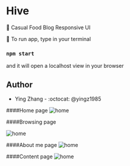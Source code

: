 # Hive 
:leaves: Casual Food Blog Responsive UI

:leaves: To run app, type in your terminal
### `npm start`
and it will open a localhost view in your browser


## Author
* Ying Zhang - :octocat: @yingz1985

####Home page
![home](https://user-images.githubusercontent.com/33076202/69475757-03a00000-0d9f-11ea-8c2f-80858e64ec89.png)

####Browsing page

![home](https://user-images.githubusercontent.com/33076202/69475775-5a0d3e80-0d9f-11ea-9860-fbfbe110878f.png)

####About me page
![home](https://user-images.githubusercontent.com/33076202/69475793-8d4fcd80-0d9f-11ea-909b-8a8ef3da7d35.png)


####Content page
![home](https://user-images.githubusercontent.com/33076202/69475799-9b9de980-0d9f-11ea-9a13-e46bf8a86709.png)
